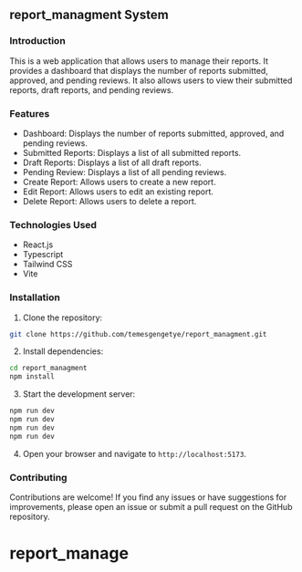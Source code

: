 ## report_managment System

### Introduction

This is a web application that allows users to manage their reports. It provides a dashboard that displays the number of reports submitted, approved, and pending reviews. It also allows users to view their submitted reports, draft reports, and pending reviews.

### Features

- Dashboard: Displays the number of reports submitted, approved, and pending reviews.
- Submitted Reports: Displays a list of all submitted reports.
- Draft Reports: Displays a list of all draft reports.
- Pending Review: Displays a list of all pending reviews.
- Create Report: Allows users to create a new report.
- Edit Report: Allows users to edit an existing report.
- Delete Report: Allows users to delete a report.

### Technologies Used

- React.js
- Typescript
- Tailwind CSS
- Vite

### Installation

1. Clone the repository:

```bash
git clone https://github.com/temesgengetye/report_managment.git
```

2. Install dependencies:

```bash
cd report_managment
npm install
```

3. Start the development server:

```bash
npm run dev
npm run dev
npm run dev
npm run dev
```

4. Open your browser and navigate to `http://localhost:5173`.

### Contributing

Contributions are welcome! If you find any issues or have suggestions for improvements, please open an issue or submit a pull request on the GitHub repository.
# report_manage
